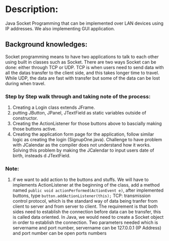 # Description:
Java Socket Programming that can be implemented over LAN devices using IP addresses. We also implementing GUI application. 

## Background knowledges:
Socket programming means to have two applications to talk to each other using built in classes such as Socket. There are two ways Socket can be done: either through TCP or UDP. TCP is when users need to send data with all the datas transfer to the client side, and this takes longer time to travel. While UDP, the data are fast with transfer but some of the data can be lost during when travel.

### Step by Step walk through and taking note of the process:
1. Creating a Login class extends JFrame.
2. putting JButton, JPanel, JTextField as static variables outside of constructor.
3. Creating the ActionListener for those buttons above to bascially making those buttons active. 
4. Creating the application form page for the application, follow similar logic as creating the login (SignupOne.java). Challenge to have problem with JCalendar as the compiler does not understand how it works. Solving this problem by making the JCalendar to input users date of birth, insteads d JTextField.

### Note:
1. if we want to add action to the buttons and stuffs. We will have to implements ActionListener at the beginning of the class, add a method named `public void actionPerformed(ActionEvent e)`, after implemented buttons, type `button.addActionListener(this);`
TCP: transmission control protocol, which is the standard way of data being tranfer from client to server and from server to client. The requirement is that both sides need to establish the connection before data can be transfer, this is called data oriented. In Java, we would need to create a Socket object in order to establish the connection. Two parameters needed which is servername and port number, servername can be 127.0.0.1 (IP Address) and port number can be open ports numbers

